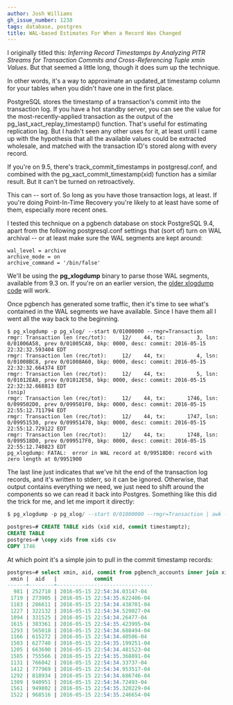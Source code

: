 ```yaml
---
author: Josh Williams
gh_issue_number: 1238
tags: database, postgres
title: WAL-based Estimates For When a Record Was Changed
---
```


I originally titled this: *Inferring Record Timestamps by Analyzing PITR Streams for Transaction Commits and Cross-Referencing Tuple xmin Values*. But that seemed a little long, though it does sum up the technique.

In other words, it's a way to approximate an updated_at timestamp column for your tables when you didn't have one in the first place.

PostgreSQL stores the timestamp of a transaction's commit into the transaction log. If you have a hot standby server, you can see the value for the most-recently-applied transaction as the output of the pg_last_xact_replay_timestamp() function. That's useful for estimating replication lag. But I hadn't seen any other uses for it, at least until I came up with the hypothesis that all the available values could be extracted wholesale, and matched with the transaction ID's stored along with every record.

If you're on 9.5, there's track_commit_timestamps in postgresql.conf, and combined with the pg_xact_commit_timestamp(xid) function has a similar result. But it can't be turned on retroactively.

This can -- sort of. So long as you have those transaction logs, at least. If you're doing Point-In-Time Recovery you're likely to at least have some of them, especially more recent ones.

I tested this technique on a pgbench database on stock PostgreSQL 9.4, apart from the following postgresql.conf settings that (sort of) turn on WAL archival -- or at least make sure the WAL segments are kept around:

```nohighlight
wal_level = archive
archive_mode = on
archive_command = '/bin/false'
```

We'll be using the **pg_xlogdump** binary to parse those WAL segments, available from 9.3 on. If you're on an earlier version, the [older xlogdump code](https://github.com/snaga/xlogdump) will work.

Once pgbench has generated some traffic, then it's time to see what's contained in the WAL segments we have available. Since I have them all I went all the way back to the beginning.

```shell
$ pg_xlogdump -p pg_xlog/ --start 0/01000000 --rmgr=Transaction
rmgr: Transaction len (rec/tot):     12/    44, tx:          3, lsn: 0/01006A58, prev 0/01005CA8, bkp: 0000, desc: commit: 2016-05-15 22:32:32.593404 EDT
rmgr: Transaction len (rec/tot):     12/    44, tx:          4, lsn: 0/01008BC8, prev 0/01008A60, bkp: 0000, desc: commit: 2016-05-15 22:32:32.664374 EDT
rmgr: Transaction len (rec/tot):     12/    44, tx:          5, lsn: 0/01012EA8, prev 0/01012E58, bkp: 0000, desc: commit: 2016-05-15 22:32:32.668813 EDT
(snip)
rmgr: Transaction len (rec/tot):     12/    44, tx:       1746, lsn: 0/099502D0, prev 0/099501F0, bkp: 0000, desc: commit: 2016-05-15 22:55:12.711794 EDT
rmgr: Transaction len (rec/tot):     12/    44, tx:       1747, lsn: 0/09951530, prev 0/09951478, bkp: 0000, desc: commit: 2016-05-15 22:55:12.729122 EDT
rmgr: Transaction len (rec/tot):     12/    44, tx:       1748, lsn: 0/099518D0, prev 0/099517F0, bkp: 0000, desc: commit: 2016-05-15 22:55:12.740823 EDT
pg_xlogdump: FATAL:  error in WAL record at 0/99518D0: record with zero length at 0/9951900
```

The last line just indicates that we've hit the end of the transaction log records, and it's written to stderr, so it can be ignored. Otherwise, that output contains everything we need, we just need to shift around the components so we can read it back into Postgres. Something like this did the trick for me, and let me import it directly:

```sql
$ pg_xlogdump -p pg_xlog/ --start 0/01000000 --rmgr=Transaction | awk -v Q=\' '{sub(/;/, ""); print $8, Q$17, $18, $19Q}' > xids

postgres=# CREATE TABLE xids (xid xid, commit timestamptz);
CREATE TABLE
postgres=# \copy xids from xids csv
COPY 1746
```

At which point it's a simple join to pull in the commit timestamp records:

```sql
postgres=# select xmin, aid, commit from pgbench_accounts inner join xids on pgbench_accounts.xmin = xids.xid;
 xmin |  aid   |            commit             
------+--------+-------------------------------
  981 | 252710 | 2016-05-15 22:54:34.03147-04
 1719 | 273905 | 2016-05-15 22:54:35.622406-04
 1183 | 286611 | 2016-05-15 22:54:34.438701-04
 1227 | 322132 | 2016-05-15 22:54:34.529027-04
 1094 | 331525 | 2016-05-15 22:54:34.26477-04
 1615 | 383361 | 2016-05-15 22:54:35.423995-04
 1293 | 565018 | 2016-05-15 22:54:34.688494-04
 1166 | 615272 | 2016-05-15 22:54:34.40506-04
 1503 | 627740 | 2016-05-15 22:54:35.199251-04
 1205 | 663690 | 2016-05-15 22:54:34.481523-04
 1585 | 755566 | 2016-05-15 22:54:35.368891-04
 1131 | 766042 | 2016-05-15 22:54:34.33737-04
 1412 | 777969 | 2016-05-15 22:54:34.953517-04
 1292 | 818934 | 2016-05-15 22:54:34.686746-04
 1309 | 940951 | 2016-05-15 22:54:34.72493-04
 1561 | 949802 | 2016-05-15 22:54:35.320229-04
 1522 | 968516 | 2016-05-15 22:54:35.246654-04
```

